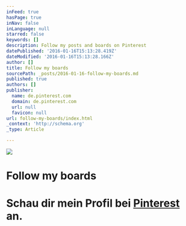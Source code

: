 ```yaml
---
inFeed: true
hasPage: true
inNav: false
inLanguage: null
starred: false
keywords: []
description: Follow my posts and boards on Pinterest
datePublished: '2016-01-16T15:13:28.419Z'
dateModified: '2016-01-16T15:13:28.166Z'
author: []
title: Follow my boards
sourcePath: _posts/2016-01-16-follow-my-boards.md
published: true
authors: []
publisher:
  name: de.pinterest.com
  domain: de.pinterest.com
  url: null
  favicon: null
url: follow-my-boards/index.html
_context: 'http://schema.org'
_type: Article

---
```

![](https://the-grid-user-content.s3-us-west-2.amazonaws.com/ad6a5ab3-4bac-4185-b3f1-7cc241ea496a.gif)

# Follow my boards

# Schau dir mein Profil bei [Pinterest][0] an.

[0]: https://www.pinterest.com/skylinelady/